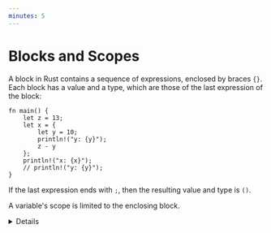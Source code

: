 ```yaml
---
minutes: 5
---
```


# Blocks and Scopes

A block in Rust contains a sequence of expressions, enclosed by braces `{}`.
Each block has a value and a type, which are those of the last expression of the
block:

```rust,editable
fn main() {
    let z = 13;
    let x = {
        let y = 10;
        println!("y: {y}");
        z - y
    };
    println!("x: {x}");
    // println!("y: {y}");
}
```

If the last expression ends with `;`, then the resulting value and type is `()`.

A variable's scope is limited to the enclosing block.

<details>

- You can show how the value of the block changes by changing the last line in
  the block. For instance, adding/removing a semicolon or using a `return`.

- Demonstrate that attempting to access `y` outside of its scope won't compile.

- Values are effectively "deallocated" when they go out of their scope, even if
  their data on the stack is still there.

</details>

